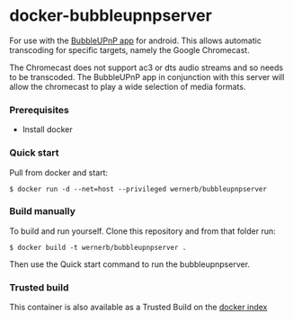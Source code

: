 # docker-bubbleupnpserver

For use with the [BubbleUPnP app](https://play.google.com/store/apps/details?id=com.bubblesoft.android.bubbleupnp) for android. This allows automatic transcoding for specific targets, namely the Google Chromecast. 

The Chromecast does not support ac3 or dts audio streams and so needs to be transcoded. The BubbleUPnP app in conjunction with this server will allow the chromecast to play a wide selection of media formats.

### Prerequisites
* Install docker 

### Quick start
Pull from docker and start:

    $ docker run -d --net=host --privileged wernerb/bubbleupnpserver

### Build manually
To build and run yourself. Clone this repository and from that folder run:

    $ docker build -t wernerb/bubbleupnpserver . 
    
Then use the Quick start command to run the bubbleupnpserver.

### Trusted build
This container is also available as a Trusted Build on the [docker index](https://index.docker.io/u/wernerb/bubbleupnpserver/)
